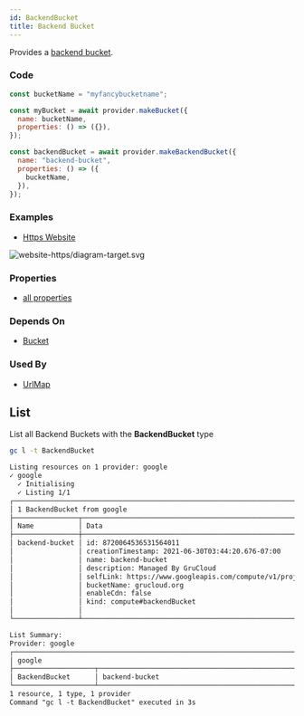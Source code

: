 ```yaml
---
id: BackendBucket
title: Backend Bucket
---
```


Provides a [backend bucket](https://console.cloud.google.com/net-services/loadbalancing/backends/list).

### Code

```js
const bucketName = "myfancybucketname";

const myBucket = await provider.makeBucket({
  name: bucketName,
  properties: () => ({}),
});

const backendBucket = await provider.makeBackendBucket({
  name: "backend-bucket",
  properties: () => ({
    bucketName,
  }),
});
```

### Examples

- [Https Website](https://github.com/grucloud/grucloud/blob/main/examples/google/storage/website-https)

![website-https/diagram-target.svg](https://raw.githubusercontent.com/grucloud/grucloud/main/examples/google/storage/website-https/diagram-target.svg)

### Properties

- [all properties](https://cloud.google.com/compute/docs/reference/rest/v1/backendBuckets/insert)

### Depends On

- [Bucket](../storage/Bucket.md)

### Used By

- [UrlMap](./UrlMap.md)

## List

List all Backend Buckets with the **BackendBucket** type

```sh
gc l -t BackendBucket
```

```txt
Listing resources on 1 provider: google
✓ google
  ✓ Initialising
  ✓ Listing 1/1
┌────────────────────────────────────────────────────────────────────────────────┐
│ 1 BackendBucket from google                                                    │
├────────────────┬────────────────────────────────────────────────────────┬──────┤
│ Name           │ Data                                                   │ Our  │
├────────────────┼────────────────────────────────────────────────────────┼──────┤
│ backend-bucket │ id: 8720064536531564011                                │ Yes  │
│                │ creationTimestamp: 2021-06-30T03:44:20.676-07:00       │      │
│                │ name: backend-bucket                                   │      │
│                │ description: Managed By GruCloud                       │      │
│                │ selfLink: https://www.googleapis.com/compute/v1/proje… │      │
│                │ bucketName: grucloud.org                               │      │
│                │ enableCdn: false                                       │      │
│                │ kind: compute#backendBucket                            │      │
│                │                                                        │      │
└────────────────┴────────────────────────────────────────────────────────┴──────┘

List Summary:
Provider: google
┌───────────────────────────────────────────────────────────────────────────────┐
│ google                                                                        │
├────────────────────┬──────────────────────────────────────────────────────────┤
│ BackendBucket      │ backend-bucket                                           │
└────────────────────┴──────────────────────────────────────────────────────────┘
1 resource, 1 type, 1 provider
Command "gc l -t BackendBucket" executed in 3s
```
